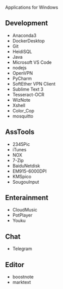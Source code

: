 Applications for Windows

## Development

- Anaconda3
- DockerDesktop
- Git
- HeidiSQL
- Java
- Microsoft VS Code
- nodejs
- OpenVPN
- PyCharm
- SoftEther VPN Client
- Sublime Text 3
- Tesseract-OCR
- WizNote
- Xshell
- Color_Cop
- mosquitto

## AssTools

- 2345Pic
- iTunes
- NOX
- 7-Zip
- BaiduNetdisk
- EM915-6000DPI
- KMSpico
- SougouInput

## Enterainment

- CloudMusic
- PotPlayer
- Youku

## Chat

- Telegram


## Editor

- boostnote
- marktext
<!--stackedit_data:
eyJoaXN0b3J5IjpbNDU1NzU4NTg4XX0=
-->